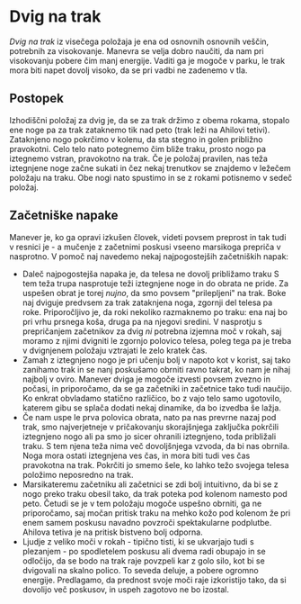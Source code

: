 # Dvig na trak

_Dvig na trak_ iz visečega položaja je ena od osnovnih osnovnih veščin,
potrebnih za visokovanje. Manevra se velja dobro naučiti, da nam pri visokovanju
pobere čim manj energije. Vaditi ga je mogoče v parku, le trak mora biti napet
dovolj visoko, da se pri vadbi ne zadenemo v tla.

## Postopek

Izhodiščni položaj za dvig je, da se za trak držimo z obema rokama, stopalo ene
noge pa za trak zataknemo tik nad peto (trak leži na Ahilovi tetivi). Zataknjeno
nogo pokrčimo v kolenu, da sta stegno in golen približno pravokotni. Celo telo
nato potegnemo čim bliže traku, prosto nogo pa iztegnemo vstran, pravokotno na
trak. Če je položaj pravilen, nas teža iztegnjene noge začne sukati in čez nekaj
trenutkov se znajdemo v ležečem položaju na traku. Obe nogi nato spustimo in se
z rokami potisnemo v sedeč položaj.

## Začetniške napake

Manever je, ko ga opravi izkušen človek, videti povsem preprost in tak tudi v
resnici je - a mučenje z začetnimi poskusi vseeno marsikoga prepriča v
nasprotno. V pomoč naj navedemo nekaj najpogostejših začetniških napak:

- Daleč najpogostejša napaka je, da telesa ne dovolj približamo traku
  S tem teža trupa nasprotuje teži iztegnjene noge in do obrata ne pride. Za uspešen obrat je torej *nujno*, da smo povsem "prilepljeni" na trak. Boke naj dviguje predvsem za trak zataknjena noga, zgornji del telesa pa roke. Priporočljivo je, da roki nekoliko razmaknemo po traku: ena naj bo pri vrhu prsnega koša, druga pa na njegovi sredini. V nasprotju s prepričanjem začetnikov za dvig *ni* potrebna izjemna moč v rokah, saj moramo z njimi dvigniti le zgornjo polovico telesa, poleg tega pa je treba v dvignjenem položaju vztrajati le zelo kratek čas.
- Zamah z iztegnjeno nogo je pri učenju bolj v napoto kot v korist, saj tako zanihamo trak in se nanj poskušamo obrniti ravno takrat, ko nam je nihaj najbolj v oviro. Manever dviga je mogoče izvesti povsem zvezno in počasi, in priporočamo, da se ga začetniki in začetnice tako tudi naučijo. Ko enkrat obvladamo statično različico, bo z vajo telo samo ugotovilo, katerem gibu se splača dodati nekaj dinamike, da bo izvedba še lažja.
- Če nam uspe le prva polovica obrata, nato pa nas prevrne nazaj pod trak, smo najverjetneje v pričakovanju skorajšnjega zaključka pokrčili iztegnjeno nogo ali pa smo jo sicer ohranili iztegnjeno, toda približali traku. S tem njena teža nima več dovoljšnjega vzvoda, da bi nas obrnila. Noga mora ostati iztegnjena ves čas, in mora biti tudi ves čas pravokotna na trak. Pokrčiti jo smemo šele, ko lahko težo svojega telesa položimo neposredno na trak.
- Marsikateremu začetniku ali začetnici se zdi bolj intuitivno, da bi se z nogo preko traku obesil tako, da trak poteka pod kolenom namesto pod peto. Četudi se je v tem položaju mogoče uspešno obrniti, ga ne priporočamo, saj močan pritisk traku na mehko kožo pod kolenom že pri enem samem poskusu navadno povzroči spektakularne podplutbe. Ahilova tetiva je na pritisk bistveno bolj odporna.
- Ljudje z veliko moči v rokah - tipično tisti, ki se ukvarjajo tudi s plezanjem - po spodletelem poskusu ali dvema radi obupajo in se odločijo, da se bodo na trak raje povzpeli kar z golo silo, kot bi se dvigovali na skalno polico. To seveda deluje, a pobere ogromno energije. Predlagamo, da prednost svoje moči raje izkoristijo tako, da si dovolijo več poskusov, in uspeh zagotovo ne bo izostal.
